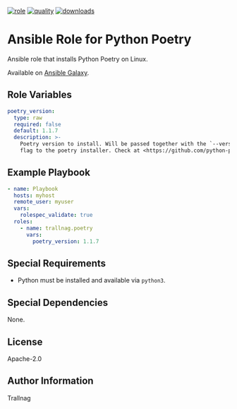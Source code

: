 [![role](https://img.shields.io/ansible/role/55570)](https://galaxy.ansible.com/trallnag/poetry)
[![quality](https://img.shields.io/ansible/quality/55570)](https://galaxy.ansible.com/trallnag/poetry)
[![downloads](https://img.shields.io/ansible/role/d/55570?label=downloads)](https://galaxy.ansible.com/trallnag/poetry)

# Ansible Role for Python Poetry

Ansible role that installs Python Poetry on Linux.

Available on [Ansible Galaxy](https://galaxy.ansible.com/trallnag/poetry).

## Role Variables

```yaml
poetry_version:
  type: raw
  required: false
  default: 1.1.7
  description: >-
    Poetry version to install. Will be passed together with the `--version`
    flag to the poetry installer. Check at <https://github.com/python-poetry/poetry>.
```

## Example Playbook

```yaml
- name: Playbook
  hosts: myhost
  remote_user: myuser
  vars:
    rolespec_validate: true
  roles:
    - name: trallnag.poetry
      vars:
        poetry_version: 1.1.7
```

## Special Requirements

* Python must be installed and available via `python3`.

## Special Dependencies

None.

## License

Apache-2.0

## Author Information

Trallnag

